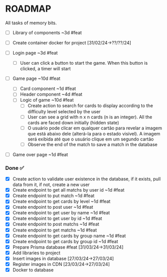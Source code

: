 # ROADMAP

All tasks of memory bits.

- [ ] Library of components ~3d #feat
- [ ] Create container docker for project [31/02/24->??/??/24]
- [ ] Login page ~3d #feat
  - [ ]  User can click a button to start the game. When this button is clicked, a timer will start
- [ ] Game page ~10d #feat
  - [ ] Card component ~1d #feat
  - [ ] Header component ~4d #feat
  - [ ] Logic of game ~10d #feat
    - [ ] Create action to search for cards to display according to the difficulty level selected by the user
    - [ ] User can see a grid with n x n cards (n is an integer). All the cards are faced down initially (hidden state)
    - [ ] O usuário pode clicar em qualquer cartão para revelar a imagem que está abaixo dele (alterá-la para o estado visível). A imagem será exibida até que o usuário clique em um segundo cartão
    - [ ] Observe the end of the match to save a match in the database
- [ ] Game over page ~1d #feat


### Done ✅

- [x] Create action to validate user existence in the database, if it exists, pull data from it, if not, create a new user
- [x] Create endpoint to get all matchs by user id ~1d #feat
- [x] Create endpoint to put match ~1d #feat
- [x] Create endpoint to get cards by level ~1d #feat
- [x] Create endpoint to post user ~1d #feat
- [x] Create endpoint to get user by name ~1d #feat
- [x] Create endpoint to get user by id ~1d #feat
- [x] Create endpoint to post matchs ~1d #feat
- [x] Create endpoint to get matchs ~1d #feat
- [x] Create endpoint to get cards by group name ~1d #feat
- [x] Create endpoint to get cards by group id ~1d #feat
- [x] Prepare Prisma database #feat [31/03/24->31/03/24]
- [x] Add libraries to project
- [x] Insert images in database [27/03/24->27/03/24]
- [x] Register images in CDN [23/03/24->27/03/24]
- [x] Docker to database
